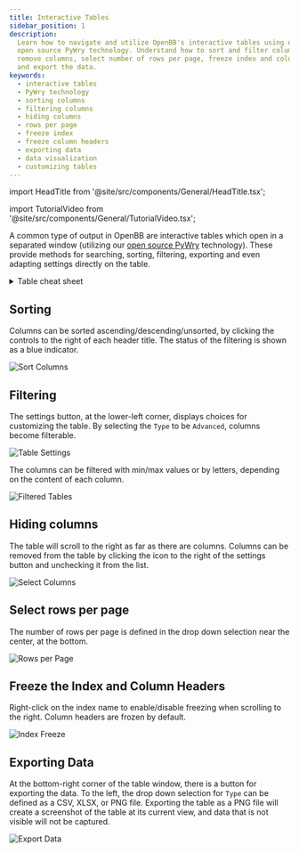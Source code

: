 ```yaml
---
title: Interactive Tables
sidebar_position: 1
description:
  Learn how to navigate and utilize OpenBB's interactive tables using our
  open source PyWry technology. Understand how to sort and filter columns, hide or
  remove columns, select number of rows per page, freeze index and column headers,
  and export the data.
keywords:
  - interactive tables
  - PyWry technology
  - sorting columns
  - filtering columns
  - hiding columns
  - rows per page
  - freeze index
  - freeze column headers
  - exporting data
  - data visualization
  - customizing tables
---
```


import HeadTitle from '@site/src/components/General/HeadTitle.tsx';

<HeadTitle title="Interactive Tables - Outputs - Usage | OpenBB Terminal Docs" />

import TutorialVideo from '@site/src/components/General/TutorialVideo.tsx';

<TutorialVideo
    youtubeLink="https://www.youtube.com/embed/knIYEvziZXQ?si=_2h8-xcodRm-qU6Y"
    videoLegend="Short introduction on interactive tables"
/>

A common type of output in OpenBB are interactive tables which open in a separated window (utilizing our [open source PyWry](https://github.com/OpenBB-finance/pywry) technology). These provide methods for searching, sorting, filtering, exporting and even adapting settings directly on the table.

<details>
<summary mdxType="summary">Table cheat sheet </summary>

![Chart Intro (5)](https://user-images.githubusercontent.com/85772166/234315026-de098953-111b-4b69-9124-31530c01407a.png)

</details>

## Sorting

Columns can be sorted ascending/descending/unsorted, by clicking the controls to the right of each header title. The status of the filtering is shown as a blue indicator.

![Sort Columns](https://user-images.githubusercontent.com/85772166/233248754-20c18390-a7af-490c-9571-876447b1b0ae.png)

## Filtering

The settings button, at the lower-left corner, displays choices for customizing the table. By selecting the `Type` to be `Advanced`, columns become filterable.

![Table Settings](https://user-images.githubusercontent.com/85772166/233248876-0d788ff4-974d-4d92-8186-56864469870a.png)

The columns can be filtered with min/max values or by letters, depending on the content of each column.

![Filtered Tables](https://user-images.githubusercontent.com/85772166/233248923-45873bf1-de6b-40f8-a4aa-05e7c3d21ab0.png)

## Hiding columns

The table will scroll to the right as far as there are columns. Columns can be removed from the table by clicking the icon to the right of the settings button and unchecking it from the list.

![Select Columns](https://user-images.githubusercontent.com/85772166/233248976-849791a6-c126-437c-bb54-454ba6ea4fa2.png)

## Select rows per page

The number of rows per page is defined in the drop down selection near the center, at the bottom.

![Rows per Page](https://user-images.githubusercontent.com/85772166/233249018-8269896d-72f7-4e72-a4d4-2715d1f11b96.png)

## Freeze the Index and Column Headers

Right-click on the index name to enable/disable freezing when scrolling to the right. Column headers are frozen by default.

![Index Freeze](https://user-images.githubusercontent.com/85772166/234103702-0965dfbd-24ca-4a66-8c76-9fac28abcff8.png)

## Exporting Data

At the bottom-right corner of the table window, there is a button for exporting the data. To the left, the drop down selection for `Type` can be defined as a CSV, XLSX, or PNG file. Exporting the table as a PNG file will create a screenshot of the table at its current view, and data that is not visible will not be captured.

![Export Data](https://user-images.githubusercontent.com/85772166/233249065-60728dd1-612e-4684-b196-892f3604c0f4.png)
